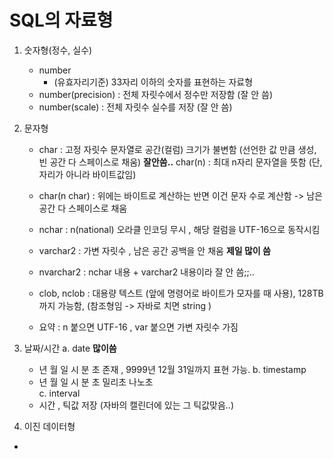 # SQL의 자료형

1. 숫자형(정수, 실수)
	- number
		- (유효자리기준) 33자리 이하의 숫자를 표현하는 자료형 
	- number(precision) : 전체 자릿수에서 정수만 저장함 (잘 안 씀)
	- number(scale) : 전체 자릿수 실수를 저장 (잘 안 씀)

2. 문자형 
	- char : 고정 자릿수 문자열로 공간(컬럼) 크기가 불변함 (선언한 값 만큼 생성, 빈 공간 다 스페이스로 채움) **잘안씀..**
		char(n) : 최대 n자리 문자열을 뜻함 (단, 자리가 아니라 바이트값임)

	- char(n char) : 위에는 바이트로 계산하는 반면 이건 문자 수로 계산함 -> 남은 공간 다 스페이스로 채움  

	- nchar : n(national) 오라클 인코딩 무시 , 해당 컬럼을 UTF-16으로 동작시킴

	- varchar2 : 가변 자릿수 , 남은 공간 공백을 안 채움 **제일 많이 씀**
	
	- nvarchar2 : nchar 내용 + varchar2 내용이라 잘 안 씀;;..

	- clob, nclob : 대용량 텍스트 (앞에 명령어로 바이트가 모자를 때 사용), 128TB 까지 가능함, (참조형임 -> 자바로 치면 string )

	- 요약 : n 붙으면 UTF-16 , var 붙으면 가변 자릿수 가짐 

3. 날짜/시간
	a. date **많이씀**
	- 년 월 일 시 분 초 존재 , 9999년 12월 31일까지 표현 가능.
	b. timestamp
	- 년 월 일 시 분 초 밀리초 나노초  
	c. interval
	- 시간 , 틱값 저장 (자바의 캘린더에 있는 그 틱값맞음..)

4. 이진 데이터형 
- 